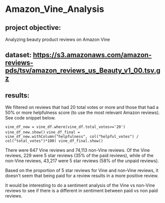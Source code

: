 # Amazon_Vine_Analysis

## project objective: 
Analyzing beauty product reviews on Amazon Vine

## dataset: https://s3.amazonaws.com/amazon-reviews-pds/tsv/amazon_reviews_us_Beauty_v1_00.tsv.gz

## results: 
We filtered on reviews that had 20 total votes or more and those that had a 50% or more helpfulness score (to use the most relevant Amazon reviews). See code snippet below.  

``
vine_df_new = vine_df.where(vine_df.total_votes>='20')
vine_df_new.show()
``
``
vine_df_final = vine_df_new.withColumn("helpfulness", col("helpful_votes") / col("total_votes")*100)
vine_df_final.show()
``

There were 647 Vine reviews and 74,113 non-Vine reviews. Of the Vine reviews, 229 were 5 star reviews (35% of the paid reviews), while of the non-Vine reviews, 43,217 were 5 star reviews (58% of the unpaid reviews). 

Based on the proportion of 5 star reviews for Vine and non-Vine reviews, it doesn't seem that being paid for a review results in a more positive review. 

It would be interesting to do a sentiment analysis of the Vine vs non-Vine reviews to see if there is a different in sentiment between paid vs non paid reviews. 

